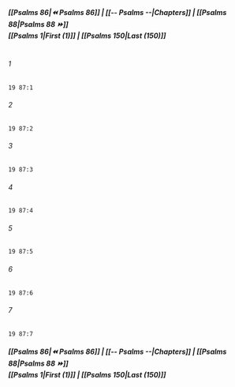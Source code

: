 
##### **[[Psalms 86|⏪ Psalms 86]] | [[-- Psalms --|Chapters]] | [[Psalms 88|Psalms 88 ⏩]]**<br>**[[Psalms 1|First (1)]] | [[Psalms 150|Last (150)]]**<br><br>

###### 1
``` verse
19 87:1
```
###### 2
``` verse
19 87:2
```
###### 3
``` verse
19 87:3
```
###### 4
``` verse
19 87:4
```
###### 5
``` verse
19 87:5
```
###### 6
``` verse
19 87:6
```
###### 7
``` verse
19 87:7
```

##### **[[Psalms 86|⏪ Psalms 86]] | [[-- Psalms --|Chapters]] | [[Psalms 88|Psalms 88 ⏩]]**<br>**[[Psalms 1|First (1)]] | [[Psalms 150|Last (150)]]**
